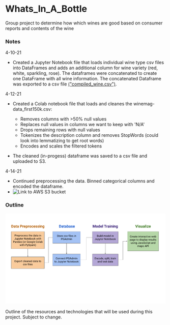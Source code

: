 # Whats_In_A_Bottle
Group project to determine how which wines are good based on consumer reports and contents of the wine

### Notes

4-10-21
* Created a Jupyter Notebook file that loads individual wine type csv files into DataFrames and adds an additional column for wine variety (red, white, sparkling, rose). The dataframes were concatenated to create one DataFrame with all wine information. The concatenated Dataframe was exported to a csv file [("compiled_wine.csv")](https://github.com/arahogc/Whats_In_A_Bottle/blob/Jess/Resources/compiled_wine.csv).

4-12-21
* Created a Colab notebook file that loads and cleanes the winemag-data_first150k.csv:
    * Removes columns with >50% null values
    * Replaces null values in columns we want to keep with 'N/A'
    * Drops remaining rows with null values
    * Tokenizes the description column and removes StopWords (could look into lemmatizing to get root words)
    * Encodes and scales the filtered tokens

* The cleaned (in-progess) dataframe was saved to a csv file and uploaded to S3. 

4-14-21
* Continued preprocessing the data. Binned categorical columns and encoded the dataframe. 
* ![Link to AWS S3 bucket](https://whats-in-a-bottle.s3-us-west-1.amazonaws.com)

### Outline
![](Resources/Images/outline.png)

Outline of the resources and technologies that will be used during this project. Subject to change. 